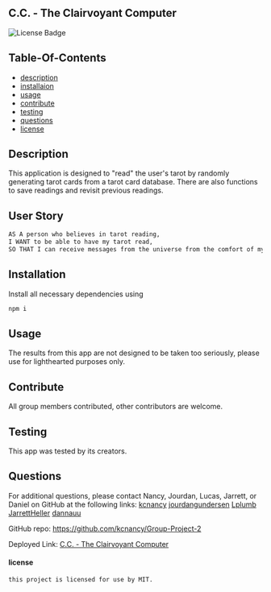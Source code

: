 ## C.C. - The Clairvoyant Computer

![License Badge](https://img.shields.io/badge/license-MIT-green)

## Table-Of-Contents

- [description](#description)
- [installaion](#installation)
- [usage](#usage)
- [contribute](#contribute)
- [testing](#testing)
- [questions](#questions)
- [license](#license)

## Description

This application is designed to "read" the user's tarot by randomly generating tarot cards from a tarot card database. There are also functions to save readings and revisit previous readings.

## User Story

```bash
AS A person who believes in tarot reading,
I WANT to be able to have my tarot read,
SO THAT I can receive messages from the universe from the comfort of my computer.
```

## Installation

Install all necessary dependencies using

```bash
npm i
```

## Usage

The results from this app are not designed to be taken too seriously, please use for lighthearted purposes only.

## Contribute

All group members contributed, other contributors are welcome.

## Testing

This app was tested by its creators.

## Questions

For additional questions, please contact Nancy, Jourdan, Lucas, Jarrett, or Daniel on GitHub at the following links:
[kcnancy](https://github.com/kcnancy)
[jourdangundersen](https://github.com/jourdangundersen)
[Lplumb](https://github.com/Lplumb)
[JarrettHeller](https://github.com/JarrettHeller)
[dannauu](https://github.com/dannauu)

GitHub repo: https://github.com/kcnancy/Group-Project-2

Deployed Link: [C.C. - The Clairvoyant Computer](--)

#### license

    this project is licensed for use by MIT.
